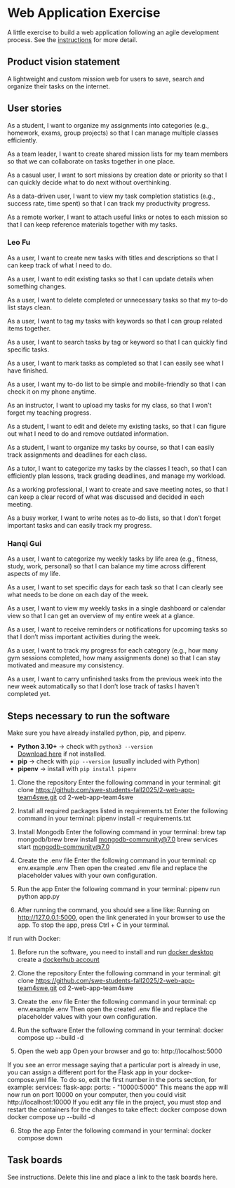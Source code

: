 # Web Application Exercise

A little exercise to build a web application following an agile development process. See the [instructions](instructions.md) for more detail.

## Product vision statement

A lightweight and custom mission web for users to save, search and organize their tasks on the internet.

## User stories

As a student, I want to organize my assignments into categories (e.g., homework, exams, group projects) so that I can manage multiple classes efficiently.

As a team leader, I want to create shared mission lists for my team members so that we can collaborate on tasks together in one place.

As a casual user, I want to sort missions by creation date or priority so that I can quickly decide what to do next without overthinking.

As a data-driven user, I want to view my task completion statistics (e.g., success rate, time spent) so that I can track my productivity progress.

As a remote worker, I want to attach useful links or notes to each mission so that I can keep reference materials together with my tasks.

### Leo Fu

As a user, I want to create new tasks with titles and descriptions so that I can keep track of what I need to do.

As a user, I want to edit existing tasks so that I can update details when something changes.

As a user, I want to delete completed or unnecessary tasks so that my to-do list stays clean.

As a user, I want to tag my tasks with keywords so that I can group related items together.

As a user, I want to search tasks by tag or keyword so that I can quickly find specific tasks.

As a user, I want to mark tasks as completed so that I can easily see what I have finished.

As a user, I want my to-do list to be simple and mobile-friendly so that I can check it on my phone anytime.

As an instructor, I want to upload my tasks for my class, so that I won't forget my teaching progress.

As a student, I want to edit and delete my existing tasks, so that I can figure out what I need to do and remove outdated information.

As a student, I want to organize my tasks by course, so that I can easily track assignments and deadlines for each class.

As a tutor, I want to categorize my tasks by the classes I teach, so that I can efficiently plan lessons, track grading deadlines, and manage my workload.

As a working professional, I want to create and save meeting notes, so that I can keep a clear record of what was discussed and decided in each meeting.

As a busy worker, I want to write notes as to-do lists, so that I don’t forget important tasks and can easily track my progress.

### Hanqi Gui

As a user, I want to categorize my weekly tasks by life area (e.g., fitness, study, work, personal) so that I can balance my time across different aspects of my life.

As a user, I want to set specific days for each task so that I can clearly see what needs to be done on each day of the week.

As a user, I want to view my weekly tasks in a single dashboard or calendar view so that I can get an overview of my entire week at a glance.

As a user, I want to receive reminders or notifications for upcoming tasks so that I don’t miss important activities during the week.

As a user, I want to track my progress for each category (e.g., how many gym sessions completed, how many assignments done) so that I can stay motivated and measure my consistency.

As a user, I want to carry unfinished tasks from the previous week into the new week automatically so that I don’t lose track of tasks I haven’t completed yet.

## Steps necessary to run the software

Make sure you have already installed python, pip, and pipenv.
- **Python 3.10+** → check with `python3 --version`  
  [Download here](https://www.python.org/downloads/) if not installed.
- **pip** → check with `pip --version` (usually included with Python)
- **pipenv** → install with `pip install pipenv`

1) Clone the repository
Enter the following command in your terminal:
git clone https://github.com/swe-students-fall2025/2-web-app-team4swe.git
cd 2-web-app-team4swe

2) Install all required packages listed in requirements.txt
Enter the following command in your terminal:
pipenv install -r requirements.txt

3) Install Mongodb
Enter the following command in your terminal:
brew tap mongodb/brew
brew install mongodb-community@7.0
brew services start mongodb-community@7.0

4) Create the .env file
Enter the following command in your terminal:
cp env.example .env
Then open the created .env file and replace the placeholder values with your own configuration.

5) Run the app
Enter the following command in your terminal:
pipenv run python app.py

6) After running the command, you should see a line like: Running on http://127.0.0.1:5000, open the link generated in your browser to use the app. To stop the app, press Ctrl + C in your terminal.

If run with Docker:
1) Before run the software, you need to
install and run [docker desktop](https://www.docker.com/get-started/)
create a [dockerhub account](https://app.docker.com/signup?)


2) Clone the repository
Enter the following command in your terminal:
git clone https://github.com/swe-students-fall2025/2-web-app-team4swe.git
cd 2-web-app-team4swe


3) Create the .env file
Enter the following command in your terminal:
cp env.example .env
Then open the created .env file and replace the placeholder values with your own configuration.


4) Run the software
Enter the following command in your terminal:
docker compose up --build -d


5) Open the web app
Open your browser and go to:
http://localhost:5000


If you see an error message saying that a particular port is already in use, you can assign a different port for the Flask app in your docker-compose.yml file.
To do so, edit the first number in the ports section, for example:
services:
 flask-app:
   ports:
     - "10000:5000" 
This means the app will now run on port 10000 on your computer, then you could visit http://localhost:10000
If you edit any file in the project, you must stop and restart the containers for the changes to take effect:
docker compose down
docker compose up --build -d


6) Stop the app
Enter the following command in your terminal:
docker compose down


## Task boards

See instructions. Delete this line and place a link to the task boards here.
